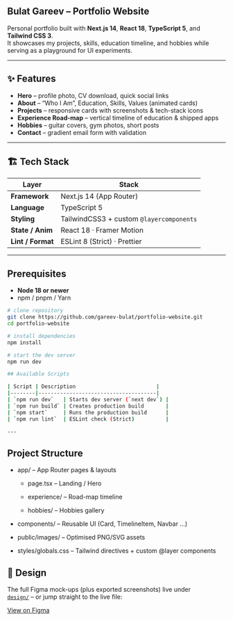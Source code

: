 ## Bulat Gareev – Portfolio Website

Personal portfolio built with **Next.js 14**, **React 18**, **TypeScript 5**, and **Tailwind CSS 3**.  
It showcases my projects, skills, education timeline, and hobbies while serving as a playground for UI experiments.

---

## ✨ Features

- **Hero** – profile photo, CV download, quick social links  
- **About** – “Who I Am”, Education, Skills, Values (animated cards)  
- **Projects** – responsive cards with screenshots & tech-stack icons  
- **Experience Road-map** – vertical timeline of education & shipped apps  
- **Hobbies** – guitar covers, gym photos, short posts  
- **Contact** – gradient email form with validation  

---

## 🏗 Tech Stack

| Layer            | Stack                                   |
|------------------|-----------------------------------------|
| **Framework**    | Next.js 14 (App Router)                 |
| **Language**     | TypeScript 5                            |
| **Styling**      | TailwindCSS3 + custom `@layercomponents`|
| **State / Anim** | React 18 · Framer Motion                |
| **Lint / Format**| ESLint 8 (Strict) · Prettier            |

---

## Prerequisites  
- **Node 18 or newer**  
- npm / pnpm / Yarn

```bash
# clone repository
git clone https://github.com/gareev-bulat/portfolio-website.git
cd portfolio-website

# install dependencies
npm install

# start the dev server
npm run dev

## Available Scripts

| Script | Description                          |
|--------|--------------------------------------|
| `npm run dev`   | Starts dev server (`next dev`) |
| `npm run build` | Creates production build       |
| `npm start`     | Runs the production build      |
| `npm run lint`  | ESLint check (Strict)          |

---
```


## Project Structure

- app/ – App Router pages & layouts

  - page.tsx – Landing / Hero
  - experience/ – Road-map timeline

  - hobbies/ – Hobbies gallery

- components/ – Reusable UI (Card, TimelineItem, Navbar …)

- public/images/ – Optimised PNG/SVG assets

- styles/globals.css – Tailwind directives + custom @layer components


## 🎨 Design

The full Figma mock-ups (plus exported screenshots) live under  
[`design/`](design/) – or jump straight to the live file:

[View on Figma](https://www.figma.com/design/EOyeiW3YtMeZ6yX3XD3uLL/Portfolio-Website-project?t=cj5La8L4TkjeBBCW-0)